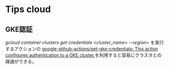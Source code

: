 # Tips cloud

## GKE認証

*gcloud container clusters get-credentials <cluster_name> --region=<region>* を実行するアクションの [google-github-actions/get-gke-credentials: This action configures authentication to a GKE cluster.](https://github.com/google-github-actions/get-gke-credentials)を利用すると容易にクラスタとの疎通ができる。

